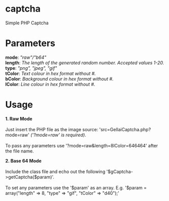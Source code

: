 # captcha
Simple PHP Captcha
# Parameters
<b>mode</b>: <i>"raw"/"b64"</i><br>
<b>length</b>: <i>The length of the generated random number. Accepted values 1-20.</i><br>
<b>type</b>: <i>"png", "jpeg", "gif"</i><br>
<b>tColor</b>: <i>Text colour in hex format without #.</i><br>
<b>bColor</b>: <i>Background colour in hex format without #.</i><br>
<b>lColor</b>: <i>Line colour in hex format without #.</i><br>
# Usage
<p><b>1. Raw Mode</b><br>
  <br>
  Just insert the PHP file as the image source: 'src=GellaiCaptcha.php?mode=raw' <i>('?mode=raw' is required)</i>.<br>
  <br>
  To pass any parameters use '?mode=raw&length=8lColor=646464' after the file name.</p>
<p><b>2. Base 64 Mode</b><br>
  <br>
  Include the class file and echo out the following '$gCaptcha->getCaptcha($param)'.<br>
  <br>
  To set any parameters use the '$param' as an array. E.g. '$param = array("length" => 8, "type" => "gif", "tColor" => "d40");'</p> 

